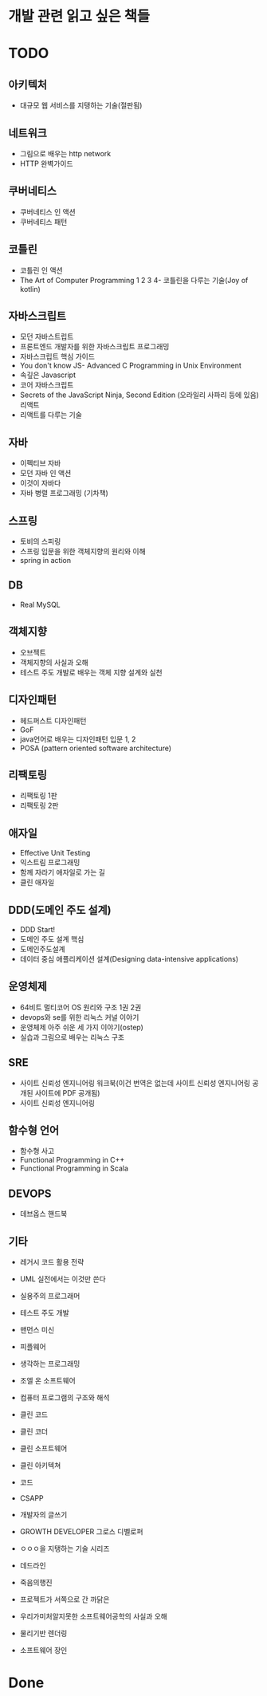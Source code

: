 # 개발 관련 읽고 싶은 책들





# TODO



## 아키텍처

- 대규모 웹 서비스를 지탱하는 기술(절판됨)



## 네트워크

- 그림으로 배우는 http network
- HTTP 완벽가이드



## 쿠버네티스

- 쿠버네티스 인 액션
- 쿠버네티스 패턴



## 코틀린

- 코틀린 인 액션
- The Art of Computer Programming 1 2 3 4- 코틀린을 다루는 기술(Joy of kotlin)



## 자바스크립트

- 모던 자바스트립트
- 프론트엔드 개발자를 위한 자바스크립트 프로그래밍
- 자바스크립트 핵심 가이드
- You don't know JS- Advanced C Programming in Unix Environment
- 속깊은 Javascript
- 코어 자바스크립트
- Secrets of the JavaScript Ninja, Second Edition (오라일리 사파리 등에 있음)리액트
- 리액트를 다루는 기술



## 자바

- 이펙티브 자바
- 모던 자바 인 액션
- 이것이 자바다
- 자바 병렬 프로그래밍 (기차책)



## 스프링

- 토비의 스피링
- 스프링 입문을 위한 객체지향의 원리와 이해
- spring in action



## DB

- Real MySQL



## 객체지향

- 오브젝트
- 객체지향의 사실과 오해
- 테스트 주도 개발로 배우는 객체 지향 설계와 실천



## 디자인패턴

- 헤드퍼스트 디자인패턴
- GoF
- java언어로 배우는 디자인패턴 입문 1, 2
- POSA (pattern oriented software architecture)



## 리팩토링

- 리팩토링 1판
- 리팩토링 2판



## 애자일

- Effective Unit Testing
- 익스트림 프로그래밍
- 함께 자라기 애자일로 가는 길
- 클린 애자일



## DDD(도메인 주도 설계)

- DDD Start!
- 도메인 주도 설계 핵심
- 도메인주도설계
- 데이터 중심 애플리케이션 설계(Designing data-intensive applications)



## 운영체제

- 64비트 멀티코어 OS 원리와 구조 1권 2권
- devops와 se를 위한 리눅스 커널 이야기
- 운영체제 아주 쉬운 세 가지 이야기(ostep)
- 실습과 그림으로 배우는 리눅스 구조



## SRE

- 사이트 신뢰성 엔지니어링 워크북(이건 번역은 없는데 사이트 신뢰성 엔지니어링 공개된 사이트에 PDF 공개됨)
- 사이트 신뢰성 엔지니어링



## 함수형 언어

- 함수형 사고
- Functional Programming in C++
- Functional Programming in Scala



## DEVOPS

- 데브옵스 핸드북





## 기타

- 레거시 코드 활용 전략
- UML 실전에서는 이것만 쓴다
- 실용주의 프로그래머
- 테스트 주도 개발
- 맨먼스 미신
- 피플웨어
- 생각하는 프로그래밍
- 조엘 온 소프트웨어
- 컴퓨터 프로그램의 구조와 해석
- 클린 코드
- 클린 코더
- 클린 소프트웨어
- 클린 아키텍쳐
- 코드
- CSAPP
- 개발자의 글쓰기
- GROWTH DEVELOPER 그로스 디벨로퍼
- ㅇㅇㅇ을 지탱하는 기술 시리즈

- 데드라인
- 죽음의행진
- 프로젝트가 서쪽으로 간 까닭은
- 우리가미처알지못한 소프트웨어공학의 사실과 오해

- 물리기반 렌더링
- 소프트웨어 장인





# Done